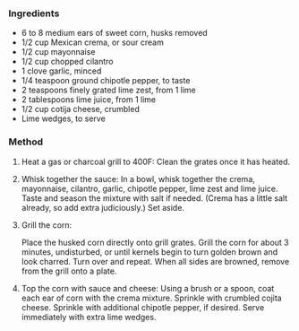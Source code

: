 ### Ingredients

-   6 to 8 medium ears of sweet corn, husks removed
-   1/2 cup Mexican crema, or sour cream
-   1/2 cup mayonnaise
-   1/2 cup chopped cilantro
-   1 clove garlic, minced
-   1/4 teaspoon ground chipotle pepper, to taste
-   2 teaspoons finely grated lime zest, from 1 lime
-   2 tablespoons lime juice, from 1 lime
-   1/2 cup cotija cheese, crumbled
-   Lime wedges, to serve

### Method

1.  Heat a gas or charcoal grill to 400F:
    Clean the grates once it has heated.

2.  Whisk together the sauce:
    In a bowl, whisk together the crema, mayonnaise, cilantro, garlic, chipotle pepper, lime zest and lime juice. Taste and season the mixture with salt if needed. (Crema has a little salt already, so add extra judiciously.) Set aside.

3.  Grill the corn:
    
    Place the husked corn directly onto grill grates. Grill the corn for about 3 minutes, undisturbed, or until kernels begin to turn golden brown and look charred. Turn over and repeat. When all sides are browned, remove from the grill onto a plate.

4.  Top the corn with sauce and cheese:
    Using a brush or a spoon, coat each ear of corn with the crema mixture. Sprinkle with crumbled cojita cheese. Sprinkle with additional chipotle pepper, if desired. Serve immediately with extra lime wedges.